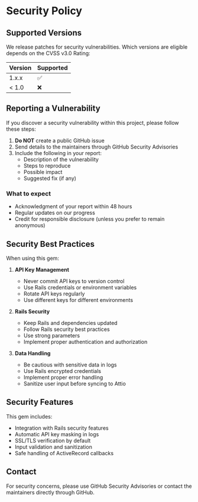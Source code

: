 # Security Policy

## Supported Versions

We release patches for security vulnerabilities. Which versions are eligible depends on the CVSS v3.0 Rating:

| Version | Supported          |
| ------- | ------------------ |
| 1.x.x   | :white_check_mark: |
| < 1.0   | :x:                |

## Reporting a Vulnerability

If you discover a security vulnerability within this project, please follow these steps:

1. **Do NOT** create a public GitHub issue
2. Send details to the maintainers through GitHub Security Advisories
3. Include the following in your report:
   - Description of the vulnerability
   - Steps to reproduce
   - Possible impact
   - Suggested fix (if any)

### What to expect

- Acknowledgment of your report within 48 hours
- Regular updates on our progress
- Credit for responsible disclosure (unless you prefer to remain anonymous)

## Security Best Practices

When using this gem:

1. **API Key Management**
   - Never commit API keys to version control
   - Use Rails credentials or environment variables
   - Rotate API keys regularly
   - Use different keys for different environments

2. **Rails Security**
   - Keep Rails and dependencies updated
   - Follow Rails security best practices
   - Use strong parameters
   - Implement proper authentication and authorization

3. **Data Handling**
   - Be cautious with sensitive data in logs
   - Use Rails encrypted credentials
   - Implement proper error handling
   - Sanitize user input before syncing to Attio

## Security Features

This gem includes:
- Integration with Rails security features
- Automatic API key masking in logs
- SSL/TLS verification by default
- Input validation and sanitization
- Safe handling of ActiveRecord callbacks

## Contact

For security concerns, please use GitHub Security Advisories or contact the maintainers directly through GitHub.